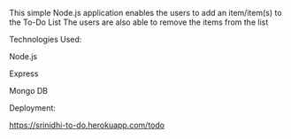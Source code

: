 This simple Node.js application enables the users to add an item/item(s) to the To-Do List
The users are also able to remove the items from the list

Technologies Used: 

Node.js

Express 

Mongo DB

Deployment:

https://srinidhi-to-do.herokuapp.com/todo
